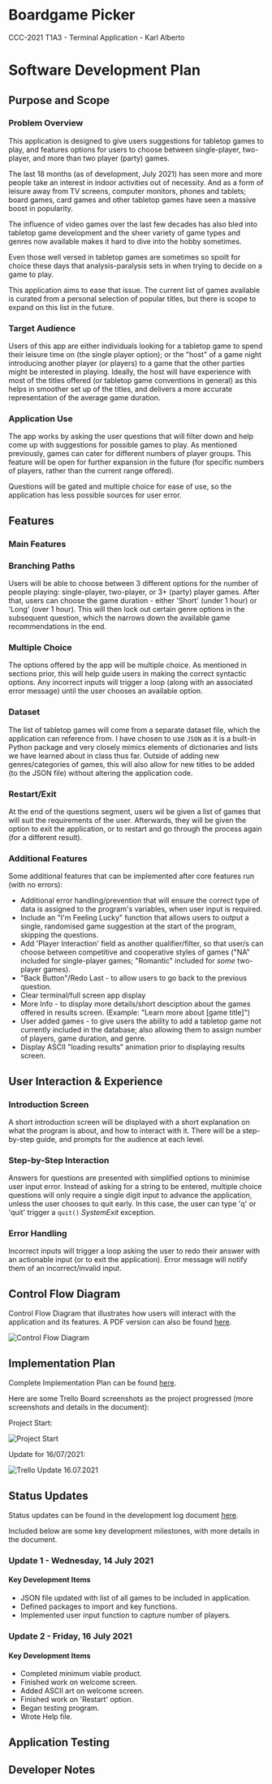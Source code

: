 # Boardgame Picker
CCC-2021 T1A3 - Terminal Application - Karl Alberto

# Software Development Plan

## Purpose and Scope

### Problem Overview

This application is designed to give users suggestions for tabletop games to play, and features options for users to choose between single-player, two-player, and more than two player (party) games.

The last 18 months (as of development, July 2021) has seen more and more people take an interest in indoor activities out of necessity. And as a form of leisure away from TV screens, computer monitors, phones and tablets; board games, card games and other tabletop games have seen a massive boost in popularity.

The influence of video games over the last few decades has also bled into tabletop game development and the sheer variety of game types and genres now available makes it hard to dive into the hobby sometimes.

Even those well versed in tabletop games are sometimes so spoilt for choice these days that analysis-paralysis sets in when trying to decide on a game to play.

This application aims to ease that issue. The current list of games available is curated from a personal selection of popular titles, but there is scope to expand on this list in the future.

### Target Audience

Users of this app are either individuals looking for a tabletop game to spend their leisure time on (the single player option); or the "host" of a game night introducing another player (or players) to a game that the other parties might be interested in playing. Ideally, the host will have experience with most of the titles offered (or tabletop game conventions in general) as this helps in smoother set up of the titles, and delivers a more accurate representation of the average game duration.

### Application Use

The app works by asking the user questions that will filter down and help come up with suggestions for possible games to play. As mentioned previously, games can cater for different numbers of player groups. This feature will be open for further expansion in the future (for specific numbers of players, rather than the current range offered).

Questions will be gated and multiple choice for ease of use, so the application has less possible sources for user error.


## Features

### **Main Features**

### Branching Paths

Users will be able to choose between 3 different options for the number of people playing: single-player, two-player, or 3+ (party) player games. After that, users can choose the game duration - either 'Short' (under 1 hour) or 'Long' (over 1 hour). This will then lock out certain genre options in the subsequent question, which the narrows down the available game recommendations in the end.

### Multiple Choice

The options offered by the app will be multiple choice. As mentioned in sections prior, this will help guide users in making the correct syntactic options. Any incorrect inputs will trigger a loop (along with an associated error message) until the user chooses an available option.

### Dataset

The list of tabletop games will come from a separate dataset file, which the application can reference from. I have chosen to use `JSON` as it is a built-in Python package and very closely mimics elements of dictionaries and lists we have learned about in class thus far. Outside of adding new genres/categories of games, this will also allow for new titles to be added (to the JSON file) without altering the application code.

### Restart/Exit

At the end of the questions segment, users wil be given a list of games that will suit the requirements of the user. Afterwards, they will be given the option to exit the application, or to restart and go through the process again (for a different result).

### **Additional Features**

Some additional features that can be implemented after core features run (with no errors):

* Additional error handling/prevention that will ensure the correct type of data is assigned to the program's variables, when user input is required.
* Include an "I'm Feeling Lucky" function that allows users to output a single, randomised game suggestion at the start of the program, skipping the questions.
* Add 'Player Interaction' field as another qualifier/filter, so that user/s can choose between competitive and cooperative styles of games ("NA" included for single-player games; "Romantic" included for _some_ two-player games).
* "Back Button"/Redo Last - to allow users to go back to the previous question.
* Clear terminal/full screen app display
* More Info - to display more details/short desciption about the games offered in results screen. (Example: "Learn more about [game title]")
* User added games - to give users the ability to add a tabletop game not currently included in the database; also allowing them to assign number of players, game duration, and genre.
* Display ASCII "loading results" animation prior to displaying results screen.

## User Interaction & Experience

### Introduction Screen

A short introduction screen will be displayed with a short explanation on what the program is about, and how to interact with it. There will be a step-by-step guide, and prompts for the audience at each level.

### Step-by-Step Interaction

Answers for questions are presented with simplified options to minimise user input error. Instead of asking for a string to be entered, multiple choice questions will only require a single digit input to advance the application, unless the user chooses to quit early. In this case, the user can type 'q' or 'quit' trigger a `quit()` *SystemExit* exception.

### Error Handling

Incorrect inputs will trigger a loop asking the user to redo their answer with an actionable input (or to exit the application). Error message will notify them of an incorrect/invalid input.

## Control Flow Diagram

Control Flow Diagram that illustrates how users will interact with the application and its features. A PDF version can also be found [here](./assets/control-flow-diagram-v2.pdf).

![Control Flow Diagram](./assets/control-flow-diagram-v2.png)

## Implementation Plan

Complete Implementation Plan can be found [here](./implementation-plan.md).

Here are some Trello Board screenshots as the project progressed (more screenshots and details in the document):

Project Start:

![Project Start](./assets/trelloProjectStart.png)

Update for 16/07/2021:

![Trello Update 16.07.2021](./assets/trelloUpdate16.07.2021.png)


## Status Updates

Status updates can be found in the development log document [here](./development-log.md).

Included below are some key development milestones, with more details in the document.

### Update 1 - Wednesday, 14 July 2021

#### **Key Development Items**

* JSON file updated with list of all games to be included in application.
* Defined packages to import and key functions.
* Implemented user input function to capture number of players.

### Update 2 - Friday, 16 July 2021

#### **Key Development Items**

* Completed minimum viable product.
* Finished work on welcome screen.
* Added ASCII art on welcome screen.
* Finished work on 'Restart' option.
* Began testing program.
* Wrote Help file.


## Application Testing

## Developer Notes
